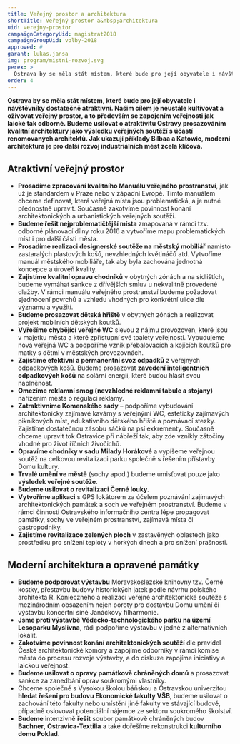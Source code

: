 ```yaml
---
title: Veřejný prostor a architektura
shortTitle: Veřejný prostor a&nbsp;architektura
uid: verejny-prostor
campaignCategoryUid: magistrat2018
campaignGroupUid: volby-2018
approved: #
garant: lukas.jansa
img: program/mistni-rozvoj.svg
perex: >
  Ostrava by se měla stát místem, které bude pro její obyvatele i návštěvníky dostatečně atraktivní. Našim cílem je neustále kultivovat a oživovat veřejný prostor, a to především se zapojením veřejnosti jak laické tak odborné. Budeme usilovat o atraktivitu Ostravy prosazováním kvalitní architektury jako výsledku veřejných soutěží s účastí renomovaných architektů. Jak ukazují příklady Bilbaa a Katowic, moderní architektura je pro další rozvoj industriálních měst zcela klíčová.
order: 4
---
```


**Ostrava by se měla stát místem, které bude pro její obyvatele i návštěvníky dostatečně atraktivní. Našim cílem je neustále kultivovat a oživovat veřejný prostor, a to především se zapojením veřejnosti jak laické tak odborné. Budeme usilovat o atraktivitu Ostravy prosazováním kvalitní architektury jako výsledku veřejných soutěží s účastí renomovaných architektů. Jak ukazují příklady Bilbaa a Katowic, moderní architektura je pro další rozvoj industriálních měst zcela klíčová.**

## Atraktivní veřejný prostor

<ul>
  <li><b>Prosadíme zpracování kvalitního Manuálu veřejného prostranství</b>, jak už je standardem v Praze nebo v západní Evropě. Tímto manuálem chceme definovat, která veřejná místa jsou problematická, a je nutné přednostně upravit. Současně zakotvíme povinnost konání architektonických a urbanistických veřejných soutěží.</li>
  <li><b>Budeme řešit nejproblematičtější místa</b> zmapovaná v rámci tzv. odborné plánovací dílny roku 2016 a vytvoříme mapu problematických míst i pro další části města.</li>
  <li><b>Prosadíme realizaci designerské soutěže na městský mobiliář</b> namísto zastaralých plastových košů, nevzhledných květináčů atd. Vytvoříme manuál městského mobiliáře, tak aby byla zachována jednotná koncepce a úroveň kvality.</li>
  <li><b>Zajistíme kvalitní opravu chodníků</b> v obytných zónách a na sídlištích, budeme vymáhat sankce z dřívějších smluv u nekvalitně provedené dlažby. V rámci manuálu veřejného prostranství budeme požadovat sjednocení povrchů a vzhledu vhodných pro konkrétní ulice dle významu a využití.</li>
  <li><b>Budeme prosazovat dětská hřiště</b> v obytných zónách a realizovat projekt mobilních dětských koutků.</li>
  <li><b>Vyřešíme chybějící veřejné WC</b> slevou z nájmu provozoven, které jsou v majetku města a které zpřístupní své toalety veřejnosti. Vybudujeme nová veřejná WC a podpoříme vznik přebalovacích a kojících koutků pro matky s dětmi v městských provozovnách.</li>
  <li><b>Zajistíme efektivní a permanentní svoz odpadků</b> z veřejných odpadkových košů. Budeme prosazovat <b>zavedení inteligentních odpadkových košů</b> na solární energii, které budou hlásit svou naplněnost.</li>
  <li><b>Omezíme reklamní smog (nevzhledné reklamní tabule a stojany)</b> nařízením města o regulaci reklamy.</li>
  <li><b>Zatraktivníme Komenského sady</b> – podpoříme vybudování architektonicky zajímavé kavárny s veřejnými WC, esteticky zajímavých piknikových míst, edukativního dětského hřiště a poznávací stezky. Zajistíme dostatečnou zásobu sáčků na psí exkrementy. Současně chceme upravit tok Ostravice při nábřeží tak, aby zde vznikly zátočiny vhodné pro život říčních živočichů.</li>
  <li><b>Opravíme chodníky v sadu Milady Horákové</b> a vypíšeme veřejnou soutěž na celkovou revitalizaci parku společně s řešením přístavby Domu kultury.</li>
  <li><b>Trvalé umění ve městě</b> (sochy apod.) budeme umisťovat pouze jako <b>výsledek veřejné soutěže</b>.</li>
  <li><b>Budeme usilovat o revitalizaci Černé louky.</b></li>
  <li><b>Vytvoříme aplikaci</b> s GPS lokátorem za účelem poznávání zajímavých architektonických památek a soch ve veřejném prostranství. Budeme v rámci činnosti Ostravského informačního centra lépe propagovat památky, sochy ve veřejném prostranství, zajímavá místa či gastropodniky.</li>
  <li><b>Zajistíme revitalizace zelených ploch</b> v zastavěných oblastech jako prostředku pro snížení teploty v horkých dnech a pro snížení prašnosti.</li>
</ul>

## Moderní architektura a opravené památky

<ul>
  <li><b>Budeme podporovat výstavbu</b> Moravskoslezské knihovny tzv. Černé kostky, přestavbu budovy historických jatek podle návrhu polského architekta R. Konieczneho a realizaci veřejné architektonické soutěže s mezinárodním obsazením nejen poroty pro dostavbu Domu umění či výstavbu koncertní síně Janáčkovy filharmonie.</li>
  <li><b>Jsme proti výstavbě Vědecko-technologického parku na území Lesoparku Myslivna</b>, rádi podpoříme výstavbu v jedné z alternativních lokalit.</li>
  <li><b>Zakotvíme povinnost konání architektonických soutěží</b> dle pravidel České architektonické komory a zapojíme odborníky v rámci komise města do procesu rozvoje výstavby, a do diskuze zapojíme iniciativy a laickou veřejnost.</li>
  <li><b>Budeme usilovat o opravy památkově chráněných domů</b> a prosazovat sankce za zanedbání oprav soukromými vlastníky.</li>
  <li>Chceme společně s Vysokou školou báňskou a Ostravskou univerzitou <b>hledat řešení pro budovu Ekonomické fakulty VŠB</b>, budeme usilovat o zachování této fakulty nebo umístění jiné fakulty ve stávající budově, případně oslovovat potenciální nájemce ze sektoru soukromého školství.</li>
  <li><b>Budeme</b> intenzivně <b>řešit</b> soubor památkově chráněných budov <b>Bachner</b>, <b>Ostravica-Textilia</b> a také dořešíme rekonstrukci <b>kulturního domu Poklad</b>.</li>
</ul>
